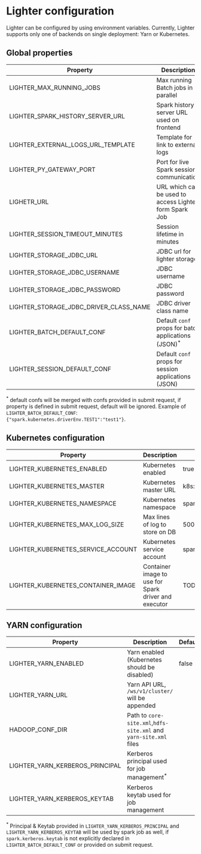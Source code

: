 # Lighter configuration

Lighter can be configured by using environment variables. Currently, Lighter supports only one of backends on single deployment: Yarn or Kubernetes.

## Global properties

| Property                               | Description                                                    | Default                         |
|----------------------------------------|----------------------------------------------------------------|---------------------------------|
| LIGHTER_MAX_RUNNING_JOBS               | Max running Batch jobs in parallel                             | 5                               |
| LIGHTER_SPARK_HISTORY_SERVER_URL       | Spark history server URL used on frontend                      | http://localhost/spark-history/ |
| LIGHTER_EXTERNAL_LOGS_URL_TEMPLATE     | Template for link to external logs                             |                                 |
| LIGHTER_PY_GATEWAY_PORT                | Port for live Spark session communication                      | 25333                           |
| LIGHETR_URL                            | URL which can be used to access Lighter form Spark Job         | http://lighter.spark:8080       |
| LIGHTER_SESSION_TIMEOUT_MINUTES        | Session lifetime in minutes                                    | 90                              |
| LIGHTER_STORAGE_JDBC_URL               | JDBC url for lighter storage                                   | jdbc:h2:mem:lighter             |
| LIGHTER_STORAGE_JDBC_USERNAME          | JDBC username                                                  | sa                              |
| LIGHTER_STORAGE_JDBC_PASSWORD          | JDBC password                                                  |                                 |
| LIGHTER_STORAGE_JDBC_DRIVER_CLASS_NAME | JDBC driver class name                                         | org.h2.Driver                   |
| LIGHTER_BATCH_DEFAULT_CONF             | Default `conf` props for batch applications (JSON)<sup>*</sup> |                                 |
| LIGHTER_SESSION_DEFAULT_CONF           | Default `conf` props for session applications (JSON)           |                                 |

<sup>*</sup> default confs will be merged with confs provided in submit request, if property is defined in submit request, default will be ignored.
Example of `LIGHTER_BATCH_DEFAULT_CONF`: `{"spark.kubernetes.driverEnv.TEST1":"test1"}`.

## Kubernetes configuration

| Property                           | Description                                          | Default                                        |
| ---------------------------------- | ---------------------------------------------------- | ---------------------------------------------- |
| LIGHTER_KUBERNETES_ENABLED         | Kubernetes enabled                                   | true                                           |
| LIGHTER_KUBERNETES_MASTER          | Kubernetes master URL                                | k8s://kubernetes.default.svc.cluster.local:443 |
| LIGHTER_KUBERNETES_NAMESPACE       | Kubernetes namespace                                 | spark                                          |
| LIGHTER_KUBERNETES_MAX_LOG_SIZE    | Max lines of log to store on DB                      | 500                                            |
| LIGHTER_KUBERNETES_SERVICE_ACCOUNT | Kubernetes service account                           | spark                                          |
| LIGHTER_KUBERNETES_CONTAINER_IMAGE | Container image to use for Spark driver and executor | TODO                                           |


## YARN configuration

| Property                        | Description                                                       | Default                           |
|---------------------------------|-------------------------------------------------------------------| --------------------------------- |
| LIGHTER_YARN_ENABLED            | Yarn enabled (Kubernetes should be disabled)                      | false                             |
| LIGHTER_YARN_URL                | Yarn API URL, `/ws/v1/cluster/` will be appended                  |                                   |
| HADOOP_CONF_DIR                 | Path to `core-site.xml`,`hdfs-site.xml` and `yarn-site.xml` files |                                   |
| LIGHTER_YARN_KERBEROS_PRINCIPAL | Kerberos principal used for job management<sup>*</sup>            |                                   |
| LIGHTER_YARN_KERBEROS_KEYTAB    | Kerberos keytab used for job management                           |                                   |

<sup>*</sup> Principal & Keytab provided in `LIGHTER_YARN_KERBEROS_PRINCIPAL` and `LIGHTER_YARN_KERBEROS_KEYTAB` will be used by spark job
as well, if `spark.kerberos.keytab` is not explicitly declared in `LIGHTER_BATCH_DEFAULT_CONF` or provided on submit request.